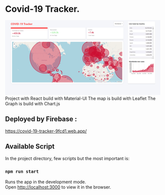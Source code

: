 # Covid-19 Tracker.
![Screenshot](https://github.com/LeoGoubard/LeoGoubard/blob/master/image/screenshot.PNG)
Project with React build with Material-UI
The map is build with Leaflet
The Graph is build with Chart.js

## Deployed by Firebase :
https://covid-19-tracker-9fcd1.web.app/

## Available Script

In the project directory, few scripts but the most important is:

### `npm run start`

Runs the app in the development mode.<br />
Open [http://localhost:3000](http://localhost:3000) to view it in the browser.

